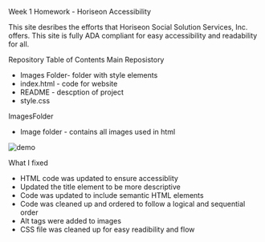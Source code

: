 Week 1 Homework - Horiseon Accessibility

This site desribes the efforts that Horiseon Social Solution Services, Inc. offers. This site is fully ADA compliant for easy accessibility and readability for all.

Repository Table of Contents
  Main Reposistory
   - Images Folder- folder with style elements
   - index.html - code for website
   - README - descption of project
   - style.css
    
  ImagesFolder 
   - Image folder - contains all images used in html
   
![demo](https://user-images.githubusercontent.com/74063810/100565429-98cab400-3291-11eb-926d-686edef09dd7.png)

  What I fixed
   - HTML code was updated to ensure accessiblity 
   - Updated the title element to be more descriptive
   - Code was updated to include semantic HTML elements
   - Code was cleaned up and ordered to follow a logical and sequential order
   - Alt tags were added to images
   - CSS file was cleaned up for easy readibility and flow
   
